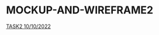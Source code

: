 # MOCKUP-AND-WIREFRAME2


[TASK2 10/10/2022](https://miro.com/app/board/uXjVPPeKiX8=/?share_link_id=526085673586)
